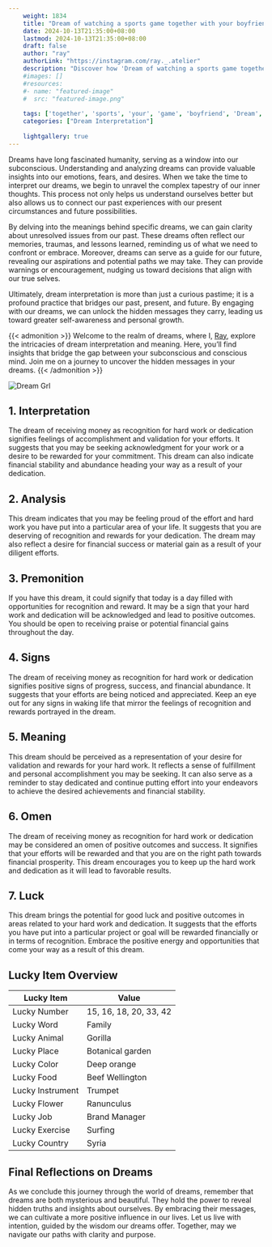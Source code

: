 ```yaml
---
    weight: 1834
    title: "Dream of watching a sports game together with your boyfriend"  # Assuming 'title' column exists
    date: 2024-10-13T21:35:00+08:00
    lastmod: 2024-10-13T21:35:00+08:00
    draft: false
    author: "ray"
    authorLink: "https://instagram.com/ray._.atelier"
    description: "Discover how 'Dream of watching a sports game together with your boyfriend' can interpret your future and uncover its significant meanings in your life."
    #images: []
    #resources:
    #- name: "featured-image"
    #  src: "featured-image.png"
    
    tags: ['together', 'sports', 'your', 'game', 'boyfriend', 'Dream', 'a', 'of', 'watching', 'with']
    categories: ["Dream Interpretation"]
    
    lightgallery: true
---
```

    
Dreams have long fascinated humanity, serving as a window into our subconscious. Understanding and analyzing dreams can provide valuable insights into our emotions, fears, and desires. When we take the time to interpret our dreams, we begin to unravel the complex tapestry of our inner thoughts. This process not only helps us understand ourselves better but also allows us to connect our past experiences with our present circumstances and future possibilities.

By delving into the meanings behind specific dreams, we can gain clarity about unresolved issues from our past. These dreams often reflect our memories, traumas, and lessons learned, reminding us of what we need to confront or embrace. Moreover, dreams can serve as a guide for our future, revealing our aspirations and potential paths we may take. They can provide warnings or encouragement, nudging us toward decisions that align with our true selves.

Ultimately, dream interpretation is more than just a curious pastime; it is a profound practice that bridges our past, present, and future. By engaging with our dreams, we can unlock the hidden messages they carry, leading us toward greater self-awareness and personal growth.

{{< admonition >}}
Welcome to the realm of dreams, where I, [Ray](https://instagram.com/ray._.atelier), explore the intricacies of dream interpretation and meaning. Here, you’ll find insights that bridge the gap between your subconscious and conscious mind. Join me on a journey to uncover the hidden messages in your dreams.
{{< /admonition >}}

![Dream Grl](https://cdn.pixabay.com/photo/2017/11/02/03/35/gothic-2910057_1280.jpg "Dream Grl")

## 1. Interpretation
 The dream of receiving money as recognition for hard work or dedication signifies feelings of accomplishment and validation for your efforts. It suggests that you may be seeking acknowledgment for your work or a desire to be rewarded for your commitment. This dream can also indicate financial stability and abundance heading your way as a result of your dedication.

## 2. Analysis
 This dream indicates that you may be feeling proud of the effort and hard work you have put into a particular area of your life. It suggests that you are deserving of recognition and rewards for your dedication. The dream may also reflect a desire for financial success or material gain as a result of your diligent efforts.

## 3. Premonition
 If you have this dream, it could signify that today is a day filled with opportunities for recognition and reward. It may be a sign that your hard work and dedication will be acknowledged and lead to positive outcomes. You should be open to receiving praise or potential financial gains throughout the day.

## 4. Signs
 The dream of receiving money as recognition for hard work or dedication signifies positive signs of progress, success, and financial abundance. It suggests that your efforts are being noticed and appreciated. Keep an eye out for any signs in waking life that mirror the feelings of recognition and rewards portrayed in the dream.

## 5. Meaning
 This dream should be perceived as a representation of your desire for validation and rewards for your hard work. It reflects a sense of fulfillment and personal accomplishment you may be seeking. It can also serve as a reminder to stay dedicated and continue putting effort into your endeavors to achieve the desired achievements and financial stability.

## 6. Omen
 The dream of receiving money as recognition for hard work or dedication may be considered an omen of positive outcomes and success. It signifies that your efforts will be rewarded and that you are on the right path towards financial prosperity. This dream encourages you to keep up the hard work and dedication as it will lead to favorable results.

## 7. Luck
 This dream brings the potential for good luck and positive outcomes in areas related to your hard work and dedication. It suggests that the efforts you have put into a particular project or goal will be rewarded financially or in terms of recognition. Embrace the positive energy and opportunities that come your way as a result of this dream.

## Lucky Item Overview
| Lucky Item          | Value              |
|---------------|--------------------|
| Lucky Number        | 15, 16, 18, 20, 33, 42  |
| Lucky Word          | Family |
| Lucky Animal        | Gorilla |
| Lucky Place         | Botanical garden     |
| Lucky Color         | Deep orange     |
| Lucky Food          | Beef Wellington      |
| Lucky Instrument    | Trumpet |
| Lucky Flower        | Ranunculus    |
| Lucky Job           | Brand Manager       |
| Lucky Exercise      | Surfing  |
| Lucky Country       | Syria    |


##  Final Reflections on Dreams

As we conclude this journey through the world of dreams, remember that dreams are both mysterious and beautiful. They hold the power to reveal hidden truths and insights about ourselves. By embracing their messages, we can cultivate a more positive influence in our lives. Let us live with intention, guided by the wisdom our dreams offer. Together, may we navigate our paths with clarity and purpose.
